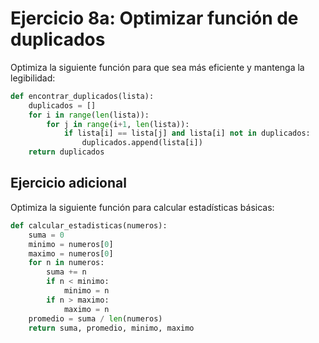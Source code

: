 # Ejercicio 8a: Optimizar función de duplicados

Optimiza la siguiente función para que sea más eficiente y mantenga la legibilidad:

```python
def encontrar_duplicados(lista):
    duplicados = []
    for i in range(len(lista)):
        for j in range(i+1, len(lista)):
            if lista[i] == lista[j] and lista[i] not in duplicados:
                duplicados.append(lista[i])
    return duplicados
```

## Ejercicio adicional

Optimiza la siguiente función para calcular estadísticas básicas:

```python
def calcular_estadisticas(numeros):
    suma = 0
    minimo = numeros[0]
    maximo = numeros[0]
    for n in numeros:
        suma += n
        if n < minimo:
            minimo = n
        if n > maximo:
            maximo = n
    promedio = suma / len(numeros)
    return suma, promedio, minimo, maximo
```
